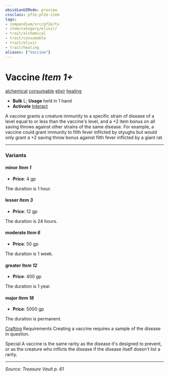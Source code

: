 ```yaml
---
obsidianUIMode: preview
cssclass: pf2e,pf2e-item
tags:
- compendium/src/pf2e/tv
- item/category/elixir/
- trait/alchemical
- trait/consumable
- trait/elixir
- trait/healing
aliases: ["Vaccine"]
---
```

# Vaccine *Item 1+*  
[alchemical](alchemical.md "Alchemical Item Trait")  [consumable](consumable.md "Consumable Item Trait")  [elixir](elixir.md "Elixir Item Trait")  [healing](healing.md "Healing Effect Trait")  

- **Bulk** L; **Usage** held in 1 hand
- **Activate** [Interact](interact.md)

A vaccine grants a creature immunity to a specific strain of disease of a level equal to or less than the vaccine's level, and a +2 item bonus on all saving throws against other strains of the same disease. For example, a vaccine could grant immunity to filth fever inflicted by otyughs but would only grant a +2 saving throw bonus against filth fever inflicted by a giant rat.

---

### Variants

#### minor *Item 1*

- **Price**: 4 gp

The duration is 1 hour.

#### lesser *Item 3*

- **Price**: 12 gp

The duration is 24 hours.

#### moderate *Item 6*

- **Price**: 50 gp

The duration is 1 week.

#### greater *Item 12*

- **Price**: 400 gp

The duration is 1 year.

#### major *Item 18*

- **Price**: 5000 gp

The duration is permanent.

[Crafting](skills.md#Crafting) Requirements Creating a vaccine requires a sample of the disease in question.

Special A vaccine is the same rarity as the disease it's designed to prevent, or as the creature who inflicts the disease if the disease itself doesn't list a rarity.

---
*Source: Treasure Vault p. 61*